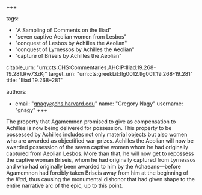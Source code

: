 +++

tags:
- "A Sampling of Comments on the Iliad"
- "seven captive Aeolian women from Lesbos"
- "conquest of Lesbos by Achilles the Aeolian"
- "conquest of Lyrnessos by Achilles the Aeolian"
- "capture of Briseis by Achilles the Aeolian"

citable_urn: "urn:cts:CHS:Commentaries.AHCIP:Iliad.19.268-19.281.Rw73zKj"
target_urn: "urn:cts:greekLit:tlg0012.tlg001:19.268-19.281"
title: "Iliad 19.268–281"

authors:
- email: "gnagy@chs.harvard.edu"
  name: "Gregory Nagy"
  username: "gnagy"
+++

<p>The property that Agamemnon promised to give as compensation to Achilles is now being delivered for possession. This property to be possessed by Achilles includes not only material objects but also women who are awarded as objectified war-prizes. Achilles the Aeolian will now be awarded possession of the seven captive women whom he had originally captured from Aeolian Lesbos. More than that, he will now get to repossess the captive woman Briseis, whom he had originally captured from Lyrnessos and who had originally been awarded to him by the Achaeans—before Agamemnon had forcibly taken Briseis away from him at the beginning of the <em>Iliad</em>, thus causing the monumental dishonor that had given shape to the entire narrative arc of the epic, up to this point.  </p>